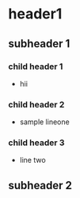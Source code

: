 # header1

## subheader 1
### child header 1
- hii
### child header 2
- sample lineone 
### child header 3
- line two 

## subheader 2